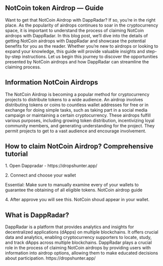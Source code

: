<h2>NotCoin token Airdrop — Guide</h2>

Want to get that NotCoin Airdrop with DappRadar? If so, you’re in the right place. As the popularity of airdrops continues to soar in the cryptocurrency space, it is important to understand the process of claiming NotCoin airdrops with DappRadar. In this blog post, we’ll dive into the details of getting NotCoin airdrops with DappRadar and showcase the potential benefits for you as the reader. Whether you’re new to airdrops or looking to expand your knowledge, this guide will provide valuable insights and step-by-step instructions. Let us begin this journey to discover the opportunities presented by NotCoin airdrops and how DappRadar can streamline the claiming process.

<h2>Information NotCoin Airdrops</h2>

The NotCoin Airdrop is becoming a popular method for cryptocurrency projects to distribute tokens to a wide audience. An airdrop involves distributing tokens or coins to countless wallet addresses for free or in exchange for doing simple tasks, such as taking part in a social media campaign or maintaining a certain cryptocurrency. These airdrops fulfill various purposes, including growing token distribution, incentivizing loyal community members, and generating understanding for the project. They permit projects to get to a vast audience and encourage involvement.

<h2>How to claim NotCoin Airdrop? Comprehensive tutorial</h2>
<p>1. Open Dappradar - https://dropshunter.app/</p>
<p>2. Connect and choose your wallet</p>
<p>Essential: Make sure to manually examine every of your wallets to guarantee the obtaining of all eligible tokens.
NotCoin airdrop guide</p>
<p>4. After approve you will see this. NotCoin shoud appear in your wallet.</p>

<h2>What is DappRadar?</h2>
DappRadar is a platform that provides analytics and insights for decentralized applications (dApps) on multiple blockchains. It offers crucial data and analytics, enabling cryptocurrency supporters to locate, study, and track dApps across multiple blockchains. DappRadar plays a crucial role in the process of claiming NotCoin airdrops by providing users with information into airdrop options, allowing them to make educated decisions about participation.
https://dropshunter.app/
